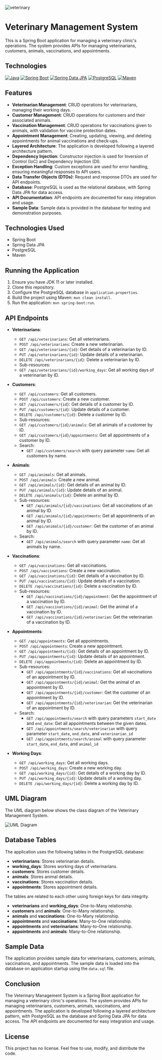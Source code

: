 ![veterinary](/static/logo.png)

# Veterinary Management System

This is a Spring Boot application for managing a veterinary clinic's operations. The system provides APIs for managing veterinarians, customers, animals, vaccinations, and appointments.

## Technologies

[![Java](https://img.shields.io/badge/Java-21.09-brightgreen)](https://www.java.com/)
[![Spring Boot](https://img.shields.io/badge/Spring%20Boot-2.5.4-brightgreen)](https://spring.io/projects/spring-boot)
[![Spring Data JPA](https://img.shields.io/badge/Spring%20Data%20JPA-2.5.4-brightgreen)](https://spring.io/projects/spring-data-jpa)
[![PostgreSQL](https://img.shields.io/badge/PostgreSQL-16.0-brightgreen)](https://www.postgresql.org/)
[![Maven](https://img.shields.io/badge/Maven-3.8.2-brightgreen)](https://maven.apache.org/)

## Features

- **Veterinarian Management**: CRUD operations for veterinarians, managing their working days.
- **Customer Management**: CRUD operations for customers and their associated animals.
- **Vaccination Management**: CRUD operations for vaccinations given to animals, with validation for vaccine protection dates.
- **Appointment Management**: Creating, updating, viewing, and deleting appointments for animal vaccinations and check-ups.
- **Layered Architecture**: The application is developed following a layered architecture pattern.
- **Dependency Injection**: Constructor injection is used for Inversion of Control (IoC) and Dependency Injection (DI).
- **Exception Handling**: Custom exceptions are used for error handling, ensuring meaningful responses to API users.
- **Data Transfer Objects (DTOs)**: Request and response DTOs are used for API endpoints.
- **Database**: PostgreSQL is used as the relational database, with Spring Data JPA for data access.
- **API Documentation**: API endpoints are documented for easy integration and usage.
- **Sample Data**: Sample data is provided in the database for testing and demonstration purposes.

## Technologies Used

- Spring Boot
- Spring Data JPA
- PostgreSQL
- Maven

## Running the Application

1. Ensure you have JDK 11 or later installed.
2. Clone this repository.
3. Configure the PostgreSQL database in `application.properties`.
4. Build the project using Maven: `mvn clean install`.
5. Run the application: `mvn spring-boot:run`.

## API Endpoints

- **Veterinarians**:
  - `GET /api/veterinarians`: Get all veterinarians.
  - `POST /api/veterinarians`: Create a new veterinarian.
  - `GET /api/veterinarians/{id}`: Get details of a veterinarian by ID.
  - `PUT /api/veterinarians/{id}`: Update details of a veterinarian.
  - `DELETE /api/veterinarians/{id}`: Delete a veterinarian by ID.
  - Sub-resources:
  - `GET /api/veterinarians/{id}/working_days`: Get all working days of a veterinarian by ID.


- **Customers**:
  - `GET /api/customers`: Get all customers.
  - `POST /api/customers`: Create a new customer.
  - `GET /api/customers/{id}`: Get details of a customer by ID.
  - `PUT /api/customers/{id}`: Update details of a customer.
  - `DELETE /api/customers/{id}`: Delete a customer by ID.
  - Sub-resources:
  - `GET /api/customers/{id}/animals`: Get all animals of a customer by ID.
  - `GET /api/customers/{id}/appointments`: Get all appointments of a customer by ID.
  - Search:
    - `GET /api/customers/search` with query parameter `name`: Get all customers by name.

- **Animals**:
  - `GET /api/animals`: Get all animals.
  - `POST /api/animals`: Create a new animal.
  - `GET /api/animals/{id}`: Get details of an animal by ID.
  - `PUT /api/animals/{id}`: Update details of an animal.
  - `DELETE /api/animals/{id}`: Delete an animal by ID.
  - Sub-resources:
    - `GET /api/animals/{id}/vaccinations`: Get all vaccinations of an animal by ID.
    - `GET /api/animals/{id}/appointments`: Get all appointments of an animal by ID.
    - `GET /api/animals/{id}/customer`: Get the customer of an animal by ID.
  - Search:
    - `GET /api/animals/search` with query parameter `name`: Get all animals by name.

- **Vaccinations**:
  - `GET /api/vaccinations`: Get all vaccinations.
  - `POST /api/vaccinations`: Create a new vaccination.
  - `GET /api/vaccinations/{id}`: Get details of a vaccination by ID.
  - `PUT /api/vaccinations/{id}`: Update details of a vaccination.
  - `DELETE /api/vaccinations/{id}`: Delete a vaccination by ID.
  - Sub-resources:
    - `GET /api/vaccinations/{id}/appointment`: Get the appointment of a vaccination by ID.
    - `GET /api/vaccinations/{id}/animal`: Get the animal of a vaccination by ID.
    - `GET /api/vaccinations/{id}/veterinarian`: Get the veterinarian of a vaccination by ID.

- **Appointments**:
  - `GET /api/appointments`: Get all appointments.
  - `POST /api/appointments`: Create a new appointment.
  - `GET /api/appointments/{id}`: Get details of an appointment by ID.
  - `PUT /api/appointments/{id}`: Update details of an appointment.
  - `DELETE /api/appointments/{id}`: Delete an appointment by ID.
  - Sub-resources:
    - `GET /api/appointments/{id}/vaccinations`: Get all vaccinations of an appointment by ID.
    - `GET /api/appointments/{id}/animal`: Get the animal of an appointment by ID.
    - `GET /api/appointments/{id}/customer`: Get the customer of an appointment by ID.
    - `GET /api/appointments/{id}/veterinarian`: Get the veterinarian of an appointment by ID.
  - Search:
    - `GET /api/appointments/search` with query parameters `start_date` and `end_date`: Get all appointments between the given dates.
    - `GET /api/appointments/search/veterinarian` with query parameter `start_date`, `end_date`, and `veterinarian_id`
    - `GET /api/appointments/search/animal` with query parameter `start_date`, `end_date`, and `animal_id`

- **Working Days**:
  - `GET /api/working_days`: Get all working days.
  - `POST /api/working_days`: Create a new working day.
  - `GET /api/working_days/{id}`: Get details of a working day by ID.
  - `PUT /api/working_days/{id}`: Update details of a working day.
  - `DELETE /api/working_days/{id}`: Delete a working day by ID.
  

## UML Diagram

The UML diagram below shows the class diagram of the Veterinary Management System.

![UML Diagram](/static/uml.png)

## Database Tables

The application uses the following tables in the PostgreSQL database:

- **veterinarians**: Stores veterinarian details.
- **working_days**: Stores working days of veterinarians.
- **customers**: Stores customer details.
- **animals**: Stores animal details.
- **vaccinations**: Stores vaccination details.
- **appointments**: Stores appointment details.

The tables are related to each other using foreign keys for data integrity.

- **veterinarians** and **working_days**: One-to-Many relationship.
- **customers** and **animals**: One-to-Many relationship.
- **animals** and **vaccinations**: One-to-Many relationship.
- **appointments** and **vaccinations**: Many-to-One relationship.
- **appointments** and **veterinarians**: Many-to-One relationship.
- **appointments** and **animals**: Many-to-One relationship.

## Sample Data

The application provides sample data for veterinarians, customers, animals, vaccinations, and appointments. The sample data is loaded into the database on application startup using the `data.sql` file.

## Conclusion

The Veterinary Management System is a Spring Boot application for managing a veterinary clinic's operations. The system provides APIs for managing veterinarians, customers, animals, vaccinations, and appointments. The application is developed following a layered architecture pattern, with PostgreSQL as the database and Spring Data JPA for data access. The API endpoints are documented for easy integration and usage.

## License

This project has no license. Feel free to use, modify, and distribute the code.

